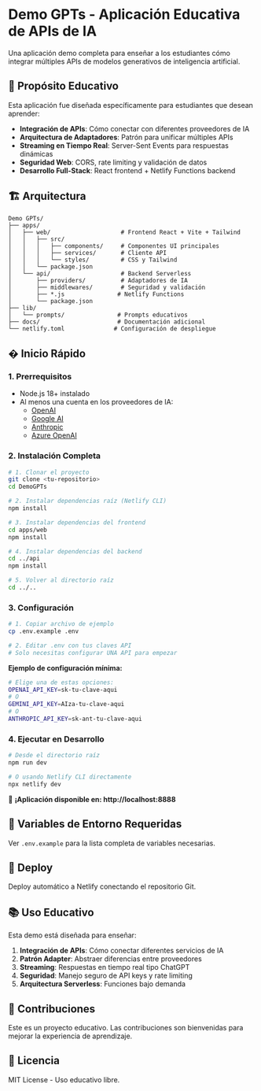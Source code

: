 # Demo GPTs - Aplicación Educativa de APIs de IA

Una aplicación demo completa para enseñar a los estudiantes cómo integrar múltiples APIs de modelos generativos de inteligencia artificial.

## 🎯 Propósito Educativo

Esta aplicación fue diseñada específicamente para estudiantes que desean aprender:

- **Integración de APIs**: Cómo conectar con diferentes proveedores de IA
- **Arquitectura de Adaptadores**: Patrón para unificar múltiples APIs  
- **Streaming en Tiempo Real**: Server-Sent Events para respuestas dinámicas
- **Seguridad Web**: CORS, rate limiting y validación de datos
- **Desarrollo Full-Stack**: React frontend + Netlify Functions backend

## 🏗️ Arquitectura

```
Demo GPTs/
├── apps/
│   ├── web/                    # Frontend React + Vite + Tailwind
│   │   ├── src/
│   │   │   ├── components/     # Componentes UI principales
│   │   │   ├── services/       # Cliente API
│   │   │   └── styles/         # CSS y Tailwind
│   │   └── package.json
│   └── api/                    # Backend Serverless
│       ├── providers/          # Adaptadores de IA
│       ├── middlewares/        # Seguridad y validación
│       ├── *.js               # Netlify Functions
│       └── package.json
├── lib/
│   └── prompts/               # Prompts educativos
├── docs/                      # Documentación adicional
└── netlify.toml              # Configuración de despliegue
```

## � Inicio Rápido

### 1. Prerrequisitos

- Node.js 18+ instalado
- Al menos una cuenta en los proveedores de IA:
  - [OpenAI](https://platform.openai.com/) 
  - [Google AI](https://makersuite.google.com/)
  - [Anthropic](https://console.anthropic.com/)
  - [Azure OpenAI](https://azure.microsoft.com/products/ai-services/openai-service)

### 2. Instalación Completa

```bash
# 1. Clonar el proyecto
git clone <tu-repositorio>
cd DemoGPTs

# 2. Instalar dependencias raíz (Netlify CLI)
npm install

# 3. Instalar dependencias del frontend
cd apps/web
npm install

# 4. Instalar dependencias del backend  
cd ../api
npm install

# 5. Volver al directorio raíz
cd ../..
```

### 3. Configuración

```bash
# 1. Copiar archivo de ejemplo
cp .env.example .env

# 2. Editar .env con tus claves API
# Solo necesitas configurar UNA API para empezar
```

**Ejemplo de configuración mínima:**
```bash
# Elige una de estas opciones:
OPENAI_API_KEY=sk-tu-clave-aqui
# O
GEMINI_API_KEY=AIza-tu-clave-aqui  
# O
ANTHROPIC_API_KEY=sk-ant-tu-clave-aqui
```

### 4. Ejecutar en Desarrollo

```bash
# Desde el directorio raíz
npm run dev

# O usando Netlify CLI directamente  
npx netlify dev
```

🎉 **¡Aplicación disponible en: http://localhost:8888**

## 🔑 Variables de Entorno Requeridas

Ver `.env.example` para la lista completa de variables necesarias.

## 🚀 Deploy

Deploy automático a Netlify conectando el repositorio Git.

## 📚 Uso Educativo

Esta demo está diseñada para enseñar:

1. **Integración de APIs**: Cómo conectar diferentes servicios de IA
2. **Patrón Adapter**: Abstraer diferencias entre proveedores
3. **Streaming**: Respuestas en tiempo real tipo ChatGPT
4. **Seguridad**: Manejo seguro de API keys y rate limiting
5. **Arquitectura Serverless**: Funciones bajo demanda

## 🤝 Contribuciones

Este es un proyecto educativo. Las contribuciones son bienvenidas para mejorar la experiencia de aprendizaje.

## 📄 Licencia

MIT License - Uso educativo libre.